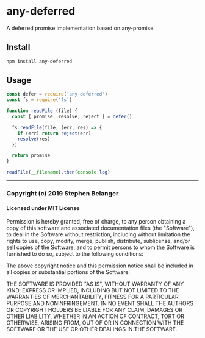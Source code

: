 # any-deferred

A deferred promise implementation based on any-promise.

## Install

```sh
npm install any-deferred
```

## Usage

```js
const defer = require('any-deferred')
const fs = require('fs')

function readFile (file) {
  const { promise, resolve, reject } = defer()

  fs.readFile(file, (err, res) => {
    if (err) return reject(err)
    resolve(res)
  })

  return promise
}

readFile(__filename).then(console.log)
```

---

### Copyright (c) 2019 Stephen Belanger

#### Licensed under MIT License

Permission is hereby granted, free of charge, to any person obtaining a copy of this software and associated documentation files (the "Software"), to deal in the Software without restriction, including without limitation the rights to use, copy, modify, merge, publish, distribute, sublicense, and/or sell copies of the Software, and to permit persons to whom the Software is furnished to do so, subject to the following conditions:

The above copyright notice and this permission notice shall be included in all copies or substantial portions of the Software.

THE SOFTWARE IS PROVIDED "AS IS", WITHOUT WARRANTY OF ANY KIND, EXPRESS OR IMPLIED, INCLUDING BUT NOT LIMITED TO THE WARRANTIES OF MERCHANTABILITY, FITNESS FOR A PARTICULAR PURPOSE AND NONINFRINGEMENT. IN NO EVENT SHALL THE AUTHORS OR COPYRIGHT HOLDERS BE LIABLE FOR ANY CLAIM, DAMAGES OR OTHER LIABILITY, WHETHER IN AN ACTION OF CONTRACT, TORT OR OTHERWISE, ARISING FROM, OUT OF OR IN CONNECTION WITH THE SOFTWARE OR THE USE OR OTHER DEALINGS IN THE SOFTWARE.
